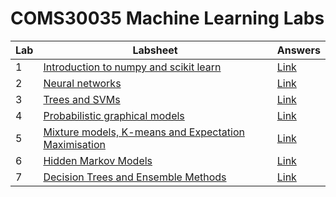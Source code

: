 # COMS30035 Machine Learning Labs

| Lab | Labsheet | Answers |
|-----|----------|---------|
| 1   | [Introduction to numpy and scikit learn](lab1/lab1-intro_to_numpy_scikitlearn.ipynb) | [Link](lab1/lab1-intro_to_numpy_scikitlearn_answers.ipynb) |
| 2   | [Neural networks](lab2/lab2-neural_nets.ipynb) | [Link](lab2/lab2-neural_nets_answers.ipynb) |
| 3   | [Trees and SVMs](lab3/lab3-trees_SVM.ipynb) | [Link](lab3/lab3-trees_SVM_answers.ipynb) |
| 4   | [Probabilistic graphical models](lab4/lab4-Bayesian_Networks_MCMC_PyMC3.ipynb) | [Link](lab4/lab4-Bayesian_Networks_MCMC_PyMC3_answers.ipynb) |
| 5   | [Mixture models, K-means and Expectation Maximisation](lab5/lab5-MixtureModels_K-means_Expectation-Maximisation.ipynb) | [Link](lab5/lab5-MixtureModels_K-means_Expectation-Maximisation_answers.ipynb) |
| 6   | [Hidden Markov Models](lab6/Lab_6_HMM.ipynb) | [Link](lab6/Lab_6_HMM_answers.ipynb) |
| 7   | [Decision Trees and Ensemble Methods](lab7/lab7-trees_and_ensembles.ipynb) | [Link](lab7/lab7-trees_and_ensembles_answers.ipynb) |
